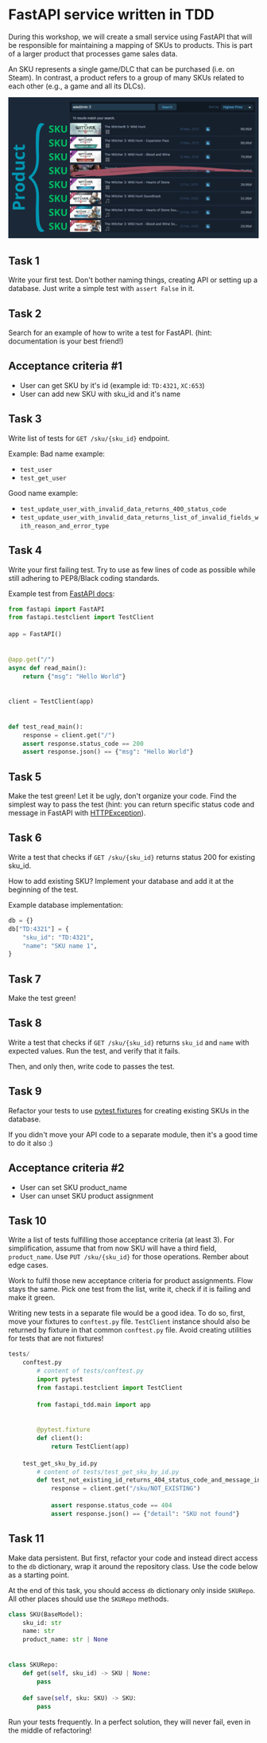 # FastAPI service written in TDD
During this workshop, we will create a small service using FastAPI that will be responsible for maintaining a mapping of SKUs to products. This is part of a larger product that processes game sales data.

An SKU represents a single game/DLC that can be purchased (i.e. on Steam). In contrast, a product refers to a group of many SKUs related to each other (e.g., a game and all its DLCs).

![product to sku example](img/product_sku_example.png)

## Task 1
Write your first test. Don't bother naming things, creating API or setting up a database. Just write a simple test with `assert False` in it.

## Task 2
Search for an example of how to write a test for FastAPI. (hint: documentation is your best friend!)

## Acceptance criteria #1
- User can get SKU by it's id (example id: `TD:4321`, `XC:653`)
- User can add new SKU with sku_id and it's name

## Task 3
Write list of tests for `GET /sku/{sku_id}` endpoint.

Example:
Bad name example:
- `test_user`
- `test_get_user`

Good name example:
- `test_update_user_with_invalid_data_returns_400_status_code`
- `test_update_user_with_invalid_data_returns_list_of_invalid_fields_with_reason_and_error_type`

## Task 4
Write your first failing test. Try to use as few lines of code as possible while still adhering to PEP8/Black coding standards.

Example test from [FastAPI docs](https://fastapi.tiangolo.com/tutorial/testing/):

```python
from fastapi import FastAPI
from fastapi.testclient import TestClient

app = FastAPI()


@app.get("/")
async def read_main():
    return {"msg": "Hello World"}


client = TestClient(app)


def test_read_main():
    response = client.get("/")
    assert response.status_code == 200
    assert response.json() == {"msg": "Hello World"}
```

## Task 5
Make the test green! Let it be ugly, don't organize your code. Find the simplest way to pass the test (hint: you can return specific status code and message in FastAPI with [HTTPException](https://fastapi.tiangolo.com/tutorial/handling-errors/)).


## Task 6
Write a test that checks if `GET /sku/{sku_id}` returns status 200 for existing sku_id.

How to add existing SKU? Implement your database and add it at the beginning of the test.

Example database implementation:
```python
db = {}
db["TD:4321"] = {
    "sku_id": "TD:4321",
    "name": "SKU name 1",
}
```

## Task 7
Make the test green!

## Task 8
Write a test that checks if `GET /sku/{sku_id}` returns `sku_id` and `name` with expected values. Run the test, and verify that it fails.

Then, and only then, write code to passes the test.

## Task 9
Refactor your tests to use [pytest.fixtures](https://docs.pytest.org/en/latest/how-to/fixtures.html#fixtures-can-request-other-fixtures) for creating existing SKUs in the database.

If you didn't move your API code to a separate module, then it's a good time to do it also :)

## Acceptance criteria #2
- User can set SKU product_name
- User can unset SKU product assignment

## Task 10
Write a list of tests fulfilling those acceptance criteria (at least 3). For simplification, assume that from now SKU will have a third field, `product_name`. Use `PUT /sku/{sku_id}` for those operations. Rember about edge cases.

Work to fulfil those new acceptance criteria for product assignments. Flow stays the same. Pick one test from the list, write it, check if it is failing and make it green.

Writing new tests in a separate file would be a good idea. To do so, first, move your fixtures to `conftest.py` file. `TestClient` instance should also be returned by fixture in that common `conftest.py` file. Avoid creating utilities for tests that are not fixtures!

```python
tests/
    conftest.py
        # content of tests/conftest.py
        import pytest
        from fastapi.testclient import TestClient

        from fastapi_tdd.main import app


        @pytest.fixture
        def client():
            return TestClient(app)

    test_get_sku_by_id.py
        # content of tests/test_get_sku_by_id.py
        def test_not_existing_id_returns_404_status_code_and_message_in_detail_field(client):
            response = client.get("/sku/NOT_EXISTING")

            assert response.status_code == 404
            assert response.json() == {"detail": "SKU not found"}

```

## Task 11
Make data persistent. But first, refactor your code and instead direct access to the `db` dictionary, wrap it around the repository class. Use the code below as a starting point.

At the end of this task, you should access `db` dictionary only inside `SKURepo`. All other places should use the `SKURepo` methods.

```python
class SKU(BaseModel):
    sku_id: str
    name: str
    product_name: str | None


class SKURepo:
    def get(self, sku_id) -> SKU | None:
        pass

    def save(self, sku: SKU) -> SKU:
        pass
```

Run your tests frequently. In a perfect solution, they will never fail, even in the middle of refactoring!
